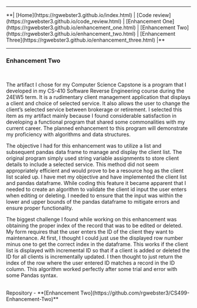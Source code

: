 <hr>
**| [Home](https://rgwebster3.github.io/index.html) | [Code review](https://rgwebster3.github.io/code_review.html) | [Enhancement One](https://rgwebster3.github.io/enhancement_one.html) | [Enhancement Two](https://rgwebster3.github.io/enhancement_two.html) | [Enhancement Three](https://rgwebster3.github.io/enhancement_three.html) |**
<hr>

### Enhancement Two
<br>

The artifact I chose for my Computer Science Capstone is a program that I developed in my CS-410 Software Reverse Engineering course during the 24EW5 term. It is a rudimentary client management application that displays a client and choice of selected service. It also allows the user to change the client’s selected service between brokerage or retirement. I selected this item as my artifact mainly because I found considerable satisfaction in developing a functional program that shared some commonalities with my current career. The planned enhancement to this program will demonstrate my proficiency with algorithms and data structures.

The objective I had for this enhancement was to utilize a list and subsequent pandas data frame to manage and display the client list. The original program simply used string variable assignments to store client details to include a selected service. This method did not seem appropriately efficient and would prove to be a resource hog as the client list scaled up. I have met my objective and have implemented the client list and pandas dataframe. While coding this feature it became apparent that I needed to create an algorithm to validate the client id input the user enters when editing or deleting. I needed to ensure that the input was within the lower and upper bounds of the pandas dataframe to mitigate errors and ensure proper functionality.

The biggest challenge I found while working on this enhancement was obtaining the proper index of the record that was to be edited or deleted. My form requires that the user enters the ID of the client they want to maintenance. At first, I thought I could just use the displayed row number minus one to get the correct index in the dataframe. This works if the client list is displayed with incremental ID so that if a client is added or deleted the ID for all clients is incrementally updated. I then thought to just return the index of the row where the user entered ID matches a record in the ID column. This algorithm worked perfectly after some trial and error with some Pandas syntax.

<br>
Repository - **[Enhancement Two](https://github.com/rgwebster3/CS499-Enhancement-Two)**

